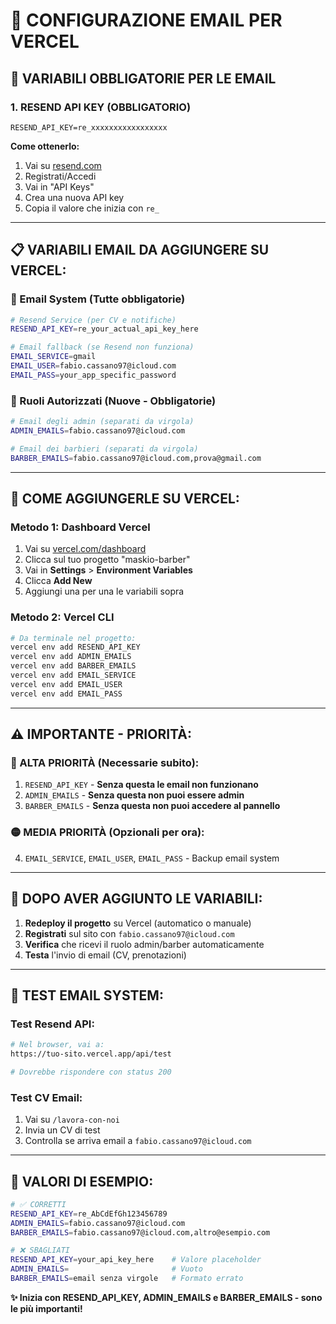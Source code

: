 # 📧 CONFIGURAZIONE EMAIL PER VERCEL

## 🚨 **VARIABILI OBBLIGATORIE PER LE EMAIL**

### **1. RESEND API KEY (OBBLIGATORIO)**
```
RESEND_API_KEY=re_xxxxxxxxxxxxxxxxx
```

**Come ottenerlo:**
1. Vai su [resend.com](https://resend.com)
2. Registrati/Accedi
3. Vai in "API Keys"
4. Crea una nuova API key
5. Copia il valore che inizia con `re_`

---

## 📋 **VARIABILI EMAIL DA AGGIUNGERE SU VERCEL:**

### **📧 Email System (Tutte obbligatorie)**
```bash
# Resend Service (per CV e notifiche)
RESEND_API_KEY=re_your_actual_api_key_here

# Email fallback (se Resend non funziona)
EMAIL_SERVICE=gmail
EMAIL_USER=fabio.cassano97@icloud.com
EMAIL_PASS=your_app_specific_password
```

### **👑 Ruoli Autorizzati (Nuove - Obbligatorie)**
```bash
# Email degli admin (separati da virgola)
ADMIN_EMAILS=fabio.cassano97@icloud.com

# Email dei barbieri (separati da virgola) 
BARBER_EMAILS=fabio.cassano97@icloud.com,prova@gmail.com
```

---

## 🔧 **COME AGGIUNGERLE SU VERCEL:**

### **Metodo 1: Dashboard Vercel**
1. Vai su [vercel.com/dashboard](https://vercel.com/dashboard)
2. Clicca sul tuo progetto "maskio-barber"
3. Vai in **Settings** > **Environment Variables**
4. Clicca **Add New**
5. Aggiungi una per una le variabili sopra

### **Metodo 2: Vercel CLI**
```bash
# Da terminale nel progetto:
vercel env add RESEND_API_KEY
vercel env add ADMIN_EMAILS  
vercel env add BARBER_EMAILS
vercel env add EMAIL_SERVICE
vercel env add EMAIL_USER
vercel env add EMAIL_PASS
```

---

## ⚠️ **IMPORTANTE - PRIORITÀ:**

### **🔴 ALTA PRIORITÀ (Necessarie subito):**
1. `RESEND_API_KEY` - **Senza questa le email non funzionano**
2. `ADMIN_EMAILS` - **Senza questa non puoi essere admin**
3. `BARBER_EMAILS` - **Senza questa non puoi accedere al pannello**

### **🟡 MEDIA PRIORITÀ (Opzionali per ora):**
4. `EMAIL_SERVICE`, `EMAIL_USER`, `EMAIL_PASS` - Backup email system

---

## 🎯 **DOPO AVER AGGIUNTO LE VARIABILI:**

1. **Redeploy il progetto** su Vercel (automatico o manuale)
2. **Registrati** sul sito con `fabio.cassano97@icloud.com`
3. **Verifica** che ricevi il ruolo admin/barber automaticamente
4. **Testa** l'invio di email (CV, prenotazioni)

---

## 🧪 **TEST EMAIL SYSTEM:**

### **Test Resend API:**
```bash
# Nel browser, vai a:
https://tuo-sito.vercel.app/api/test

# Dovrebbe rispondere con status 200
```

### **Test CV Email:**
1. Vai su `/lavora-con-noi`
2. Invia un CV di test
3. Controlla se arriva email a `fabio.cassano97@icloud.com`

---

## 🔑 **VALORI DI ESEMPIO:**

```bash
# ✅ CORRETTI
RESEND_API_KEY=re_AbCdEfGh123456789
ADMIN_EMAILS=fabio.cassano97@icloud.com
BARBER_EMAILS=fabio.cassano97@icloud.com,altro@esempio.com

# ❌ SBAGLIATI  
RESEND_API_KEY=your_api_key_here    # Valore placeholder
ADMIN_EMAILS=                       # Vuoto
BARBER_EMAILS=email senza virgole   # Formato errato
```

**✨ Inizia con RESEND_API_KEY, ADMIN_EMAILS e BARBER_EMAILS - sono le più importanti!**
